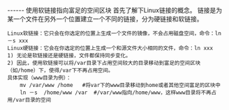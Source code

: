 ------ 使用软链接指向富足的空间区块
	首先了解下Linux链接的概念。 
	链接是为某一个文件在另外一个位置建立一个不同的链接，分为硬链接和软链接。

	Linux软链接：它只会在你选定的位置上生成一个文件的镜像，不会占用磁盘空间，命令：ln －s xxx
	Linux硬链接：它会在你选定的位置上生成一个和源文件大小相同的文件，命令：ln xxx
	1) 无论是软链接还是硬链接，文件都保持同步变化。 
	2) 因此，使用软链接可以将/var目录下占用空间较大的目录移动到富足的空间区块（如/home）下，使得/var下不再占用空间。 
	具体实现（www目录为例）：
		mv /var/www /home   #将var下的www目录移动到home或者其他空间富足的区块中
		ln －s  /home/www /var  #/var/www指向/home/www，这样www目录将不再占用/var目录的空间
